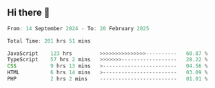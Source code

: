 ## Hi there 👋
<!--START_SECTION:Muni-->

```Javascript
From: 14 September 2024 - To: 20 February 2025

Total Time: 201 hrs 51 mins

JavaScript    123 hrs         >>>>>>>>>>>>>>>----------   60.87 %
TypeScript    57 hrs 2 mins   >>>>>>>------------------   28.22 %
CSS           9 hrs 13 mins   >------------------------   04.56 %
HTML          6 hrs 14 mins   >------------------------   03.09 %
PHP           2 hrs 2 mins    -------------------------   01.01 %
```

<!--END_SECTION:Muni-->
